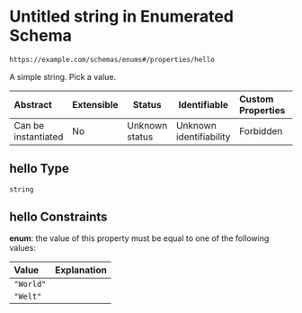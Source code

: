 # Untitled string in Enumerated  Schema

```txt
https://example.com/schemas/enums#/properties/hello
```

A simple string. Pick a value.


| Abstract            | Extensible | Status         | Identifiable            | Custom Properties | Additional Properties | Access Restrictions | Defined In                                                                           |
| :------------------ | ---------- | -------------- | ----------------------- | :---------------- | --------------------- | ------------------- | ------------------------------------------------------------------------------------ |
| Can be instantiated | No         | Unknown status | Unknown identifiability | Forbidden         | Allowed               | none                | [enums.schema.json\*](../generated-schemas/enums.schema.json "open original schema") |

## hello Type

`string`

## hello Constraints

**enum**: the value of this property must be equal to one of the following values:

| Value     | Explanation |
| :-------- | ----------- |
| `"World"` |             |
| `"Welt"`  |             |
